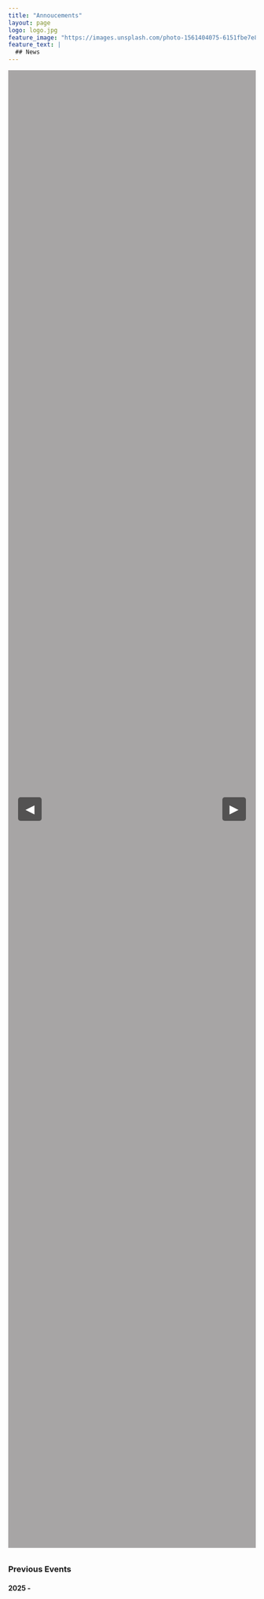```yaml
---
title: "Annoucements"
layout: page
logo: logo.jpg
feature_image: "https://images.unsplash.com/photo-1561404075-6151fbe7e8db?ixlib=rb-1.2.1&ixid=eyJhcHBfaWQiOjEyMDd9&auto=format&fit=crop&w=1500&q=80"
feature_text: |
  ## News
---
```

<style>
/* Only target elements within the .gallery-container */
.gallery-container {
    margin: 0;
    display: flex;
    justify-content: center;
    align-items: center;
    height: 75vh;
    background-color: rgba(154, 152, 152, 0.87);
    position: relative;
}

.gallery-container .gallery {
    position: relative;
    width: 800px;
    height: 475px;  /*  Important: Keep this explicit height */
    overflow: hidden;
    border-radius: 10px;
}

.gallery-container .gallery img {
    position: absolute;
    width: 100%;
    height: 100%;
    object-fit: cover;
    opacity: 0;
    transition: opacity 1s ease-in-out;
    display: none; /* Hide by default */
}

.gallery-container .gallery img.active {
    opacity: 1;
    display: block; /* Show when active */
}

/* --- Caption Styling --- */
.gallery-container .caption-container {
    position: absolute;
    bottom: 0;
    left: 0;
    width: 100%;
    background-color: rgba(0, 0, 0, 0.6);  /* Semi-transparent black */
    text-align: center;
    padding: 10px 0;
    z-index: 5;
    color: white;
    font-size: 20px;
    font-weight: bold;
    border-top: 1px solid rgba(255, 255, 255, 0.3);
    box-sizing: border-box; /* Include padding and border in width */
    display: none; /* Initially hidden */
}

.gallery-container .caption-container.active {
    display: block;
}

/* Arrow styling - NO CHANGES HERE */
.gallery-container .arrow {
    background: rgba(0, 0, 0, 0.5);
    color: white;
    border: none;
    padding: 10px 15px;
    cursor: pointer;
    font-size: 24px;
    border-radius: 5px;
    z-index: 10;
    margin: 0 20px;
    transition: box-shadow 0.3s ease-in-out, background-color 0.3s ease-in-out;
    outline: none;
}

.gallery-container .arrow:hover {
    box-shadow: 0 0 10px lightblue;
}

.gallery-container .arrow:active {
    background-color: blue;
    box-shadow: none;
}

.gallery-container .arrow:focus:not(:focus-visible) {
    outline: none;
}

/* Dot styling - NO CHANGES HERE*/
.dots-container {
    display: flex;
    justify-content: center;
    gap: 8px;
    margin-top: 10px;
    position: relative;
    z-index: 20;
}

.dot {
    width: 12px;
    height: 12px;
    border-radius: 50%;
    border: 2px solid rgba(62, 59, 59, 0.7);
    background: rgba(255, 255, 255, 0.58);
    transition: background 0.3s ease-in-out, transform 0.3s ease-in-out;
    cursor: pointer;
}

.dot.active {
    background: rgba(87, 82, 82, 0.67);
    transform: scale(1.2);
}
</style>

<div class="gallery-container">
    <button class="arrow" onclick="prevImage()">◀</button>
    <div class="gallery" id="gallery">
        <!-- Images will be loaded here by JavaScript -->
    </div>
    <button class="arrow" onclick="nextImage()">▶</button>
</div>
<div class="dots-container" id="dots-container"></div>

<script>
  let currentIndex = 0;
  let images = []; // Store image elements
  let captions = []; // Store caption elements
  let dotsContainer;
  let autoSlideInterval;
  let autoSlideDelay = 8000;
  let autoSlideTimeout;
  let galleryDiv;

    // Fetch and parse the CSV data
    fetch('/gallery_picture_info.csv') 
        .then(response => response.text())
        .then(csvData => {
            const rows = csvData.trim().split('\n').slice(1); // Skip header row
            rows.forEach(row => {
                const [image_url, caption, link] = row.split('||').map(item => item.trim().replace(/^"|"$/g, '')); //remove quotes

                const img = document.createElement('img');
                img.src = image_url;
                img.alt = caption; // Use caption as alt text

                 // Create caption element
                const captionDiv = document.createElement('div');
                captionDiv.classList.add('caption-container');
                captionDiv.textContent = caption;


                // Wrap in link if provided
                if (link) {
                    const a = document.createElement('a');
                    a.href = link;
                    a.target = "_blank";
                    a.appendChild(img);
                    galleryDiv.appendChild(a); // Add the <a> to the gallery
                 } else {
                    galleryDiv.appendChild(img);
                }
                galleryDiv.appendChild(captionDiv);
                images.push(img);
                captions.push(captionDiv);
            });

            // Now that images are loaded, initialize
            dotsContainer = document.getElementById('dots-container');
            images.forEach((_, index) => {
                const dot = document.createElement('div');
                dot.classList.add('dot');
                dot.addEventListener('click', () => {
                    showImage(index);
                    resetAutoSlide();
                });
                dotsContainer.appendChild(dot);
            });
           showImage(0); // Show first image
           startAutoSlide();
        });

    galleryDiv = document.getElementById('gallery');


    function updateUI(index) {
        // Update images
        images.forEach(img => img.classList.remove('active'));
        images[index].classList.add('active');

        // Update captions
        captions.forEach(caption => caption.classList.remove('active'));
        captions[index].classList.add('active');

        // Update dots
        const dots = document.querySelectorAll('.dot'); // Get dots *inside* updateUI
        dots.forEach(dot => dot.classList.remove('active'));
        dots[index].classList.add('active');
    }

    function showImage(index) {
        updateUI(index)
        currentIndex = index;
    }

  function nextImage() {
      currentIndex = (currentIndex + 1) % images.length;
      showImage(currentIndex);
      resetAutoSlide();
  }

  function prevImage() {
      currentIndex = (currentIndex - 1 + images.length) % images.length;
      showImage(currentIndex);
      resetAutoSlide();
  }

  function startAutoSlide() {
      autoSlideInterval = setInterval(() => {
          currentIndex = (currentIndex + 1) % images.length;
          showImage(currentIndex);
      }, 5025);
  }

  function resetAutoSlide() {
      clearInterval(autoSlideInterval);
      clearTimeout(autoSlideTimeout);
      autoSlideTimeout = setTimeout(startAutoSlide, autoSlideDelay);
  }
</script>

### Previous Events
#### 2025 -
<br>